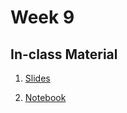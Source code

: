 # Week 9

## In-class Material

1. [Slides](../slides/w9.pdf)

2. [Notebook](../code/week9/week9.zip)

